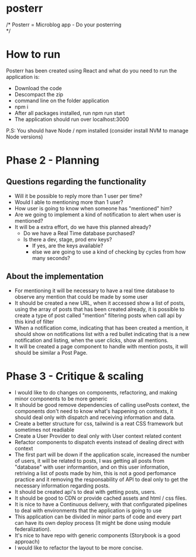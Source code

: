 # posterr
/* 
    Posterr = Microblog app - Do your posterring  
*/

# How to run
Posterr has been created using React and what do you need to run
the application is: 

- Download the code
- Descompact the zip
- command line on the folder application 
- npm i
- After all packages installed, run npm run start
- The application should run over localhost:3000

P.S: You should have Node / npm installed (consider install NVM to manage Node versions)

# Phase 2 - Planning

## Questions regarding the functionality
- Will it be possible to reply more than 1 user per time?
- Would I able to mentioning more than 1 user?
- How user is going to know when someone has "mentioned" him?
- Are we going to implement a kind of notification to alert when user is mentioned?
- It will be a extra effort, do we have this planned already?
    - Do we have a Real Time database purchased?
    - Is there a dev, stage, prod env keys?
        - If yes, are the keys available?
        - else we are going to use a kind of checking by cycles from how many seconds?  

## About the implementation
- For mentioning it will be necessary to have a real time database to observe any mention that
could be made by some user 
- It should be created a new URL, when it accessed show a list of posts, using the array of posts
that has been created already, it is possible to create a type of post called "mention" filtering
posts when call api by this kind of filter
- When a notification come, indicating that has been created a mention, it should show on notifications
list with a red bullet indicating that is a new notification and listing, when the user clicks, show all mentions.
- It will be created a page component to handle with mention posts, it will should be similar a Post Page.

# Phase 3 - Critique & scaling
- I would like to do changes on components, refactoring, and making minor components to be more generic
- It should be good remove dependencies of calling usePosts context, the components don't need to know what's happening on
contexts, it should deal only with dispatch and receiving information and data.
- Create a better structure for css, tailwind is a reat CSS framework but sometimes not readiable
- Create a User Provider to deal only with User context related content
- Refactor components to dispatch events instead of dealing direct with context
- The first part will be down if the application scale, increased the number of users, it will be related to posts, I was getting all posts from "database" with user informantion, and on this user information, retriving a list of posts made by him, this is not a good perfomance practice
and it removing the responsability of API to deal only to get the necessary information regarding posts.
- It should be created api's to deal with getting posts, users.
- It should be good to CDN or provide cached assets and html / css files.
- It is nice to have a Continuous delivery, with that configurated pipelines to deal with environments that the application is going to use
- This application can be divided in minor parts of code and every part can have its own deploy process
(It might be done using module federalization).
- It's nice to have repo with generic components (Storybook is a good approach)
- I would like to refactor the layout to be more concise.
 